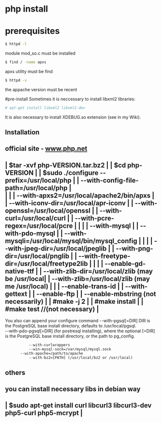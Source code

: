 # php install
 
# prerequisites
```sh
$ httpd -l
```

module mod_so.c must be installed

```sh
$ find / -name apxs
```
apxs utility must be find

```sh
$ httpd -v
```
the appache version must be recent


#pre-install
Sometimes it is neccessary to install libxml2 libraries:
```sh
# apt-get install libxml2 libxml2-dev
```

It is also necessary to install XDEBUG.so extension (see in my Wiki).

 Installation
 ------------
 official site - www.php.net  
 ------------------------------------------------------------------------
 | $tar -xvf php-VERSION.tar.bz2					|
 | $cd php-VERSION							|
 | $sudo ./configure --prefix=/usr/local/php 				|
 |                   --with-config-file-path=/usr/local/php 		|	
 |                    							|
 |                    --with-apxs2=/usr/local/apache2/bin/apxs 		|
 |                    --with-iconv-dir=/usr/local/apr-iconv 		|
 |                    --with-openssl=/usr/local/openssl 		|
 |                    --with-curl=/usr/local/curl 			|
 |                    --with-pcre-regex=/usr/local/pcre 		|
 |									|
 |                    --with-mysql 					|
 |                    --with-pdo-mysql 					|
 |                    --with-mysqli=/usr/local/mysql/bin/mysql_config  	|
 |                    							|
 |                    --with-jpeg-dir=/usr/local/jpeglib 		|
 |                    --with-png-dir=/usr/local/pnglib 			|
 |                    --with-freetype-dir=/usr/local/freetype2lib 	|
 |                    							|
 |                    --enable-gd-native-ttf 				|
 |                    --with-zlib-dir=/usr/local/zlib (may be /usr/local|
 |                    --with-zlib=/usr/local/zlib (may me /usr/local)	|
 |									|
		      --enable-trans-id 				|
 |                    --with-gettext 					|
 |                    --enable-ftp 					|
 |                    --enable-mbstring (not necessarily)		|
 | #make -j 2								|
 | #make install							|
 | #make test //(not necessary)						|
 ------------------------------------------------------------------------

  You also can append your configure command
	       --with-pgsql[=DIR] 
		DIR is the PostgreSQL base install directory, defaults to /usr/local/pgsql. 	
               --with-pdo-pgsql[=DIR]  (for postresql installing), 
		where the optional [=DIR] is the PostgreSQL base install directory, or the path to pg_config.

               --with-curlwrappers
     	       --win-mysql-sock=/var/mysql/mysql.sock
	       --with-apache=/path/to/apache
               --with-bz2=[PATH] (/usr/local/bz2 or /usr/local)
  		
	      

 others
 -------
 
  you can install necessary libs in debian way
 ------------------------------------------------------------------------ 
 | $sudo apt-get install curl libcurl3 libcurl3-dev php5-curl php5-mcrypt |				
 ------------------------------------------------------------------------ 
